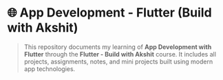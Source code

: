 # 🌐 App Development - Flutter (Build with Akshit)

> This repository documents my learning of **App Development with Flutter** through the **Flutter - Build with Akshit** course. It includes all projects, assignments, notes, and mini projects built using modern app technologies.
